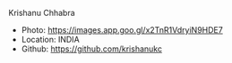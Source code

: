 Krishanu Chhabra

- Photo: https://images.app.goo.gl/x2TnR1VdryiN9HDE7
- Location: INDIA
- Github: https://github.com/krishanukc
